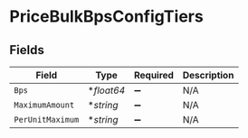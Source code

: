 # PriceBulkBpsConfigTiers


## Fields

| Field              | Type               | Required           | Description        |
| ------------------ | ------------------ | ------------------ | ------------------ |
| `Bps`              | **float64*         | :heavy_minus_sign: | N/A                |
| `MaximumAmount`    | **string*          | :heavy_minus_sign: | N/A                |
| `PerUnitMaximum`   | **string*          | :heavy_minus_sign: | N/A                |